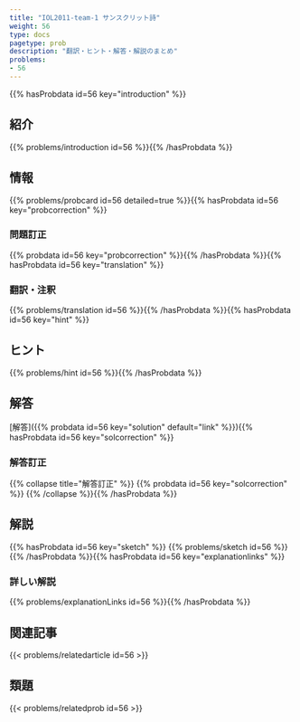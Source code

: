 ```yaml
---
title: "IOL2011-team-1 サンスクリット詩"
weight: 56
type: docs
pagetype: prob
description: "翻訳・ヒント・解答・解説のまとめ"
problems: 
- 56
---
```


{{% hasProbdata id=56 key="introduction" %}}

## 紹介

{{% problems/introduction id=56 %}}{{% /hasProbdata %}}

## 情報

{{% problems/probcard id=56 detailed=true %}}{{% hasProbdata id=56 key="probcorrection" %}}

### 問題訂正

{{% probdata id=56 key="probcorrection" %}}{{% /hasProbdata %}}{{% hasProbdata id=56 key="translation" %}}

### 翻訳・注釈

{{% problems/translation id=56 %}}{{% /hasProbdata %}}{{% hasProbdata id=56 key="hint" %}}

## ヒント

{{% problems/hint id=56 %}}{{% /hasProbdata %}}

## 解答

[解答]({{% probdata id=56 key="solution" default="link" %}}){{% hasProbdata id=56 key="solcorrection" %}}

### 解答訂正

{{% collapse title="解答訂正" %}}
{{% probdata id=56 key="solcorrection" %}}
{{% /collapse %}}{{% /hasProbdata %}}

## 解説

{{% hasProbdata id=56 key="sketch" %}}
{{% problems/sketch id=56 %}}
{{% /hasProbdata %}}{{% hasProbdata id=56 key="explanationlinks" %}}

### 詳しい解説

{{% problems/explanationLinks id=56 %}}{{% /hasProbdata %}}

## 関連記事

{{< problems/relatedarticle id=56 >}}

## 類題

{{< problems/relatedprob id=56 >}}
